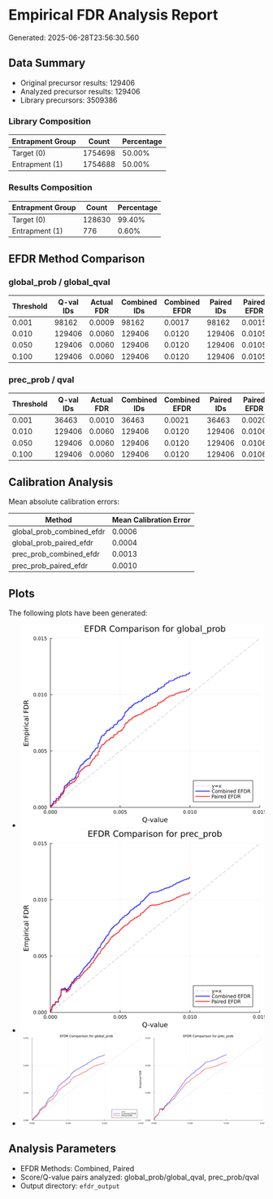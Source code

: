 # Empirical FDR Analysis Report

Generated: 2025-06-28T23:56:30.560

## Data Summary

- Original precursor results: 129406
- Analyzed precursor results: 129406
- Library precursors: 3509386

### Library Composition

| Entrapment Group | Count | Percentage |
|-----------------|-------|------------|
| Target (0) | 1754698 | 50.00% |
| Entrapment (1) | 1754688 | 50.00% |

### Results Composition

| Entrapment Group | Count | Percentage |
|-----------------|-------|------------|
| Target (0) | 128630 | 99.40% |
| Entrapment (1) | 776 | 0.60% |

## EFDR Method Comparison

### global_prob / global_qval

| Threshold | Q-val IDs | Actual FDR | Combined IDs | Combined EFDR | Paired IDs | Paired EFDR |
|-----------|-----------|------------|--------------|---------------|------------|-------------|
| 0.001 | 98162 | 0.0009 | 98162 | 0.0017 | 98162 | 0.0015 |
| 0.010 | 129406 | 0.0060 | 129406 | 0.0120 | 129406 | 0.0105 |
| 0.050 | 129406 | 0.0060 | 129406 | 0.0120 | 129406 | 0.0105 |
| 0.100 | 129406 | 0.0060 | 129406 | 0.0120 | 129406 | 0.0105 |

### prec_prob / qval

| Threshold | Q-val IDs | Actual FDR | Combined IDs | Combined EFDR | Paired IDs | Paired EFDR |
|-----------|-----------|------------|--------------|---------------|------------|-------------|
| 0.001 | 36463 | 0.0010 | 36463 | 0.0021 | 36463 | 0.0020 |
| 0.010 | 129406 | 0.0060 | 129406 | 0.0120 | 129406 | 0.0106 |
| 0.050 | 129406 | 0.0060 | 129406 | 0.0120 | 129406 | 0.0106 |
| 0.100 | 129406 | 0.0060 | 129406 | 0.0120 | 129406 | 0.0106 |

## Calibration Analysis

Mean absolute calibration errors:

| Method | Mean Calibration Error |
|--------|----------------------|
| global_prob_combined_efdr | 0.0006 |
| global_prob_paired_efdr | 0.0004 |
| prec_prob_combined_efdr | 0.0013 |
| prec_prob_paired_efdr | 0.0010 |

## Plots

The following plots have been generated:

- ![EFDR Comparison for global_prob](efdr_comparison_global_prob.png)
- ![EFDR Comparison for prec_prob](efdr_comparison_prec_prob.png)
- ![All EFDR Comparisons](efdr_comparison_all.png)

## Analysis Parameters

- EFDR Methods: Combined, Paired
- Score/Q-value pairs analyzed: global_prob/global_qval, prec_prob/qval
- Output directory: `efdr_output`
